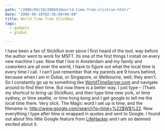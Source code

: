 ```yaml
---
path: "/2006/09/10/2006910world-time-from-slickrun-html/" 
date: "2006-09-10T02:36:00+00:00" 
title: World Time from SlickRun
tags:
  - gadgets
  - global

---
```

I have been a fan of SlickRun ever since I first heard of the tool, way before the author went to work for MSFT. Its one of the first things I install on every new machine I use. Now that I live in Amsterdam and my family and coworkers are all over the world, I have to figure out what the local time is every time I call. I can&#8217;t just remember that my parents are 9 hours behind, because when I am in Dubai, or Singapore, or Melbourne, well, they aren&#8217;t. So I constantly go up to something like <a href="http://worldtimeserver.com">WorldTimeServer.com</a> and navigate around to find their time. But now there is a better way. I just type &#8211; (Thats my shortcut to bring up SlickRun), and then type time new york, or time sydney, or time seattle, or time hong kong and I get google to tell me the local time there. Very slick. The Magic word I set up is time, and the filename is: <a href="http://www.google.com/search?q=time+%22$W$%22" class="broken_link">http://www.google.com/search?q=time+%22$W$%22</a>. Now everything I type after time is wrapped in quotes and sent to Google. I found out about this little Google feature from <a href="http://lifehacker.com/software/google/google-school--get-the-local-time-for-a-location-199286.php">LifeHacker</a> and I am so damned excited about it.
